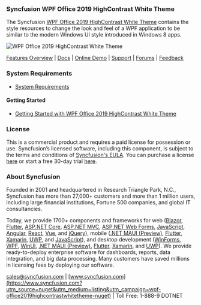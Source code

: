 ### Syncfusion WPF Office 2019 HighContrast White Theme
The Syncfusion [WPF Office 2019 HighContrast White Theme](https://www.syncfusion.com/wpf-controls/themestudio?utm_source=nuget&utm_medium=listing&utm_campaign=wpf-office2019highcontrastwhitetheme-nuget) contains the style resources to change the look and feel of a WPF application to be similar to the modern Windows UI style introduced in Windows 8 apps.

![WPF Office 2019 HighContrast White Theme](https://cdn.syncfusion.com/nuget-readme/wpf/wpf-office2019highcontrastwhite.png)

[Features Overview](https://www.syncfusion.com/wpf-controls/themestudio?utm_source=nuget&utm_medium=listing&utm_campaign=wpf-office2019highcontrastwhitetheme-nuget) | [Docs](https://help.syncfusion.com/wpf/themes/skin-manager?utm_source=nuget&utm_medium=listing&utm_campaign=wpf-office2019highcontrastwhitetheme-nuget) | [Online Demo](https://github.com/syncfusion/wpf-demos?utm_source=nuget&utm_medium=listing&utm_campaign=wpf-office2019highcontrastwhitetheme-nuget) | [Support](https://www.syncfusion.com/support/directtrac/incidents/newincident?utm_source=nuget&utm_medium=listing&utm_campaign=wpf-office2019highcontrastwhitetheme-nuget) | [Forums](https://www.syncfusion.com/forums/wpf?utm_source=nuget&utm_medium=listing&utm_campaign=wpf-office2019highcontrastwhitetheme-nuget) | [Feedback](https://www.syncfusion.com/feedback/wpf?utm_source=nuget&utm_medium=listing&utm_campaign=wpf-office2019highcontrastwhitetheme-nuget)

### System Requirements

* [System Requirements](https://help.syncfusion.com/wpf/installation/system-requirements?utm_source=nuget&utm_medium=listing&utm_campaign=wpf-office2019highcontrastwhitetheme-nuget)

#### Getting Started

* [Getting Started with WPF Office 2019 HighContrast  White Theme](https://help.syncfusion.com/wpf/themes/skin-manager?utm_source=nuget&utm_medium=listing&utm_campaign=wpf-office2019highcontrastwhitetheme-nuget)

### License

This is a commercial product and requires a paid license for possession or use. Syncfusion’s licensed software, including this component, is subject to the terms and conditions of [Syncfusion's EULA](https://www.syncfusion.com/eula/es/?utm_source=nuget&utm_medium=listing&utm_campaign=wpf-office2019highcontrastwhitetheme-nuget). You can purchase a license [here](https://www.syncfusion.com/sales/products?utm_source=nuget&utm_medium=listing&utm_campaign=wpf-office2019highcontrastwhitetheme-nuget) or start a free 30-day trial [here](https://www.syncfusion.com/account/manage-trials/start-trials?utm_source=nuget&utm_medium=listing&utm_campaign=wpf-office2019highcontrastwhitetheme-nuget).

### About Syncfusion

Founded in 2001 and headquartered in Research Triangle Park, N.C., Syncfusion has more than 27,000+ customers and more than 1 million users, including large financial institutions, Fortune 500 companies, and global IT consultancies.
 
Today, we provide 1700+ components and frameworks for web ([Blazor](https://www.syncfusion.com/blazor-components?utm_source=nuget&utm_medium=listing&utm_campaign=wpf-office2019highcontrastwhitetheme-nuget), [Flutter](https://www.syncfusion.com/flutter-widgets?utm_source=nuget&utm_medium=listing&utm_campaign=wpf-office2019highcontrastwhitetheme-nuget), [ASP.NET Core](https://www.syncfusion.com/aspnet-core-ui-controls?utm_source=nuget&utm_medium=listing&utm_campaign=wpf-office2019highcontrastwhitetheme-nuget), [ASP.NET MVC](https://www.syncfusion.com/aspnet-mvc-ui-controls?utm_source=nuget&utm_medium=listing&utm_campaign=wpf-office2019highcontrastwhitetheme-nuget), [ASP.NET Web Forms](https://www.syncfusion.com/jquery/aspnet-webforms-ui-controls?utm_source=nuget&utm_medium=listing&utm_campaign=wpf-office2019highcontrastwhitetheme-nuget), [JavaScript](https://www.syncfusion.com/javascript-ui-controls?utm_source=nuget&utm_medium=listing&utm_campaign=wpf-office2019highcontrastwhitetheme-nuget), [Angular](https://www.syncfusion.com/angular-ui-components?utm_source=nuget&utm_medium=listing&utm_campaign=wpf-office2019highcontrastwhitetheme-nuget), [React](https://www.syncfusion.com/react-ui-components?utm_source=nuget&utm_medium=listing&utm_campaign=wpf-office2019highcontrastwhitetheme-nuget), [Vue](https://www.syncfusion.com/vue-ui-components?utm_source=nuget&utm_medium=listing&utm_campaign=wpf-office2019highcontrastwhitetheme-nuget), and [jQuery](https://www.syncfusion.com/jquery-ui-widgets?utm_source=nuget&utm_medium=listing&utm_campaign=wpf-office2019highcontrastwhitetheme-nuget)), mobile ([.NET MAUI (Preview)](https://www.syncfusion.com/maui-controls?utm_source=nuget&utm_medium=listing&utm_campaign=wpf-office2019highcontrastwhitetheme-nuget), [Flutter](https://www.syncfusion.com/flutter-widgets?utm_source=nuget&utm_medium=listing&utm_campaign=wpf-office2019highcontrastwhitetheme-nuget), [Xamarin](https://www.syncfusion.com/xamarin-ui-controls?utm_source=nuget&utm_medium=listing&utm_campaign=wpf-office2019highcontrastwhitetheme-nuget), [UWP](https://www.syncfusion.com/uwp-ui-controls?utm_source=nuget&utm_medium=listing&utm_campaign=wpf-office2019highcontrastwhitetheme-nuget), and [JavaScript](https://www.syncfusion.com/javascript-ui-controls?utm_source=nuget&utm_medium=listing&utm_campaign=wpf-office2019highcontrastwhitetheme-nuget)), and desktop development ([WinForms](https://www.syncfusion.com/winforms-ui-controls?utm_source=nuget&utm_medium=listing&utm_campaign=wpf-office2019highcontrastwhitetheme-nuget), [WPF](https://www.syncfusion.com/wpf-controls?utm_source=nuget&utm_medium=listing&utm_campaign=wpf-office2019highcontrastwhitetheme-nuget), [WinUI](https://www.syncfusion.com/winui-controls?utm_source=nuget&utm_medium=listing&utm_campaign=wpf-office2019highcontrastwhitetheme-nuget), [.NET MAUI (Preview)](https://www.syncfusion.com/maui-controls?utm_source=nuget&utm_medium=listing&utm_campaign=wpf-office2019highcontrastwhitetheme-nuget), [Flutter](https://www.syncfusion.com/flutter-widgets?utm_source=nuget&utm_medium=listing&utm_campaign=wpf-office2019highcontrastwhitetheme-nuget), [Xamarin](https://www.syncfusion.com/xamarin-ui-controls?utm_source=nuget&utm_medium=listing&utm_campaign=wpf-office2019highcontrastwhitetheme-nuget), and [UWP](https://www.syncfusion.com/uwp-ui-controls?utm_source=nuget&utm_medium=listing&utm_campaign=wpf-office2019highcontrastwhitetheme-nuget)). We provide ready-to-deploy enterprise software for dashboards, reports, data integration, and big data processing. Many customers have saved millions in licensing fees by deploying our software.

[sales@syncfusion.com](mailto:sales@syncfusion.com?Subject=Syncfusion%20WPF%20Office2019HighContrastWhite%20Theme%20-%20NuGet) | [www.syncfusion.com](https://www.syncfusion.com?utm_source=nuget&utm_medium=listing&utm_campaign=wpf-office2019highcontrastwhitetheme-nuget) | Toll Free: 1-888-9 DOTNET


